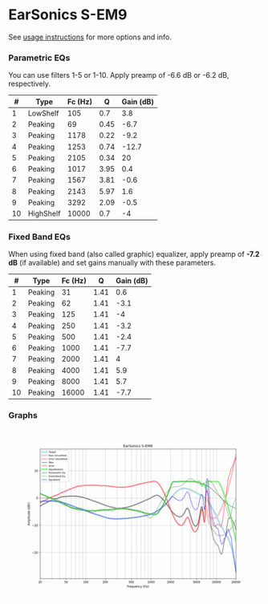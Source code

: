 # EarSonics S-EM9
See [usage instructions](https://github.com/jaakkopasanen/AutoEq#usage) for more options and info.

### Parametric EQs
You can use filters 1-5 or 1-10. Apply preamp of -6.6 dB or -6.2 dB, respectively.

|   # | Type      |   Fc (Hz) |    Q |   Gain (dB) |
|-----|-----------|-----------|------|-------------|
|   1 | LowShelf  |       105 | 0.7  |         3.8 |
|   2 | Peaking   |        69 | 0.45 |        -6.7 |
|   3 | Peaking   |      1178 | 0.22 |        -9.2 |
|   4 | Peaking   |      1253 | 0.74 |       -12.7 |
|   5 | Peaking   |      2105 | 0.34 |        20   |
|   6 | Peaking   |      1017 | 3.95 |         0.4 |
|   7 | Peaking   |      1567 | 3.81 |        -0.6 |
|   8 | Peaking   |      2143 | 5.97 |         1.6 |
|   9 | Peaking   |      3292 | 2.09 |        -0.5 |
|  10 | HighShelf |     10000 | 0.7  |        -4   |

### Fixed Band EQs
When using fixed band (also called graphic) equalizer, apply preamp of **-7.2 dB** (if available) and set gains manually with these parameters.

|   # | Type    |   Fc (Hz) |    Q |   Gain (dB) |
|-----|---------|-----------|------|-------------|
|   1 | Peaking |        31 | 1.41 |         0.6 |
|   2 | Peaking |        62 | 1.41 |        -3.1 |
|   3 | Peaking |       125 | 1.41 |        -4   |
|   4 | Peaking |       250 | 1.41 |        -3.2 |
|   5 | Peaking |       500 | 1.41 |        -2.4 |
|   6 | Peaking |      1000 | 1.41 |        -7.7 |
|   7 | Peaking |      2000 | 1.41 |         4   |
|   8 | Peaking |      4000 | 1.41 |         5.9 |
|   9 | Peaking |      8000 | 1.41 |         5.7 |
|  10 | Peaking |     16000 | 1.41 |        -7.7 |

### Graphs
![](./EarSonics%20S-EM9.png)
